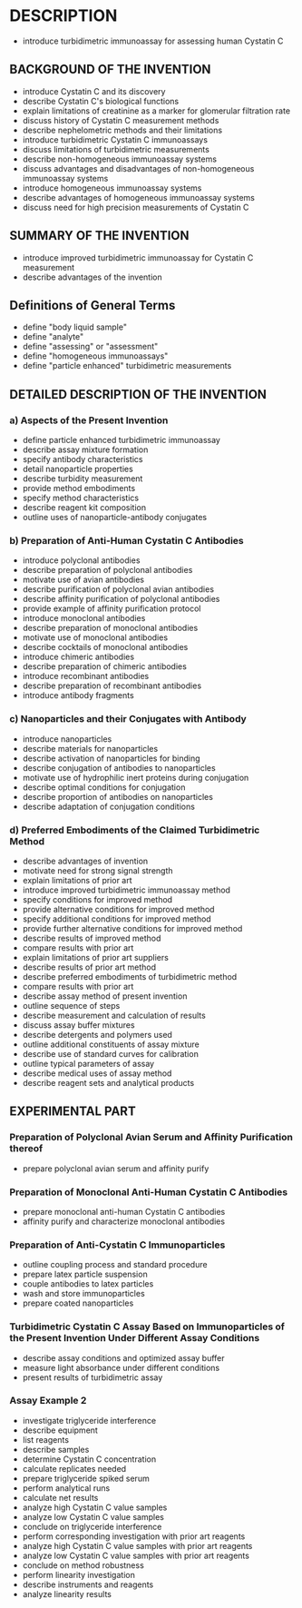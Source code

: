 # DESCRIPTION

- introduce turbidimetric immunoassay for assessing human Cystatin C

## BACKGROUND OF THE INVENTION

- introduce Cystatin C and its discovery
- describe Cystatin C's biological functions
- explain limitations of creatinine as a marker for glomerular filtration rate
- discuss history of Cystatin C measurement methods
- describe nephelometric methods and their limitations
- introduce turbidimetric Cystatin C immunoassays
- discuss limitations of turbidimetric measurements
- describe non-homogeneous immunoassay systems
- discuss advantages and disadvantages of non-homogeneous immunoassay systems
- introduce homogeneous immunoassay systems
- describe advantages of homogeneous immunoassay systems
- discuss need for high precision measurements of Cystatin C

## SUMMARY OF THE INVENTION

- introduce improved turbidimetric immunoassay for Cystatin C measurement
- describe advantages of the invention

## Definitions of General Terms

- define "body liquid sample"
- define "analyte"
- define "assessing" or "assessment"
- define "homogeneous immunoassays"
- define "particle enhanced" turbidimetric measurements

## DETAILED DESCRIPTION OF THE INVENTION

### a) Aspects of the Present Invention

- define particle enhanced turbidimetric immunoassay
- describe assay mixture formation
- specify antibody characteristics
- detail nanoparticle properties
- describe turbidity measurement
- provide method embodiments
- specify method characteristics
- describe reagent kit composition
- outline uses of nanoparticle-antibody conjugates

### b) Preparation of Anti-Human Cystatin C Antibodies

- introduce polyclonal antibodies
- describe preparation of polyclonal antibodies
- motivate use of avian antibodies
- describe purification of polyclonal avian antibodies
- describe affinity purification of polyclonal antibodies
- provide example of affinity purification protocol
- introduce monoclonal antibodies
- describe preparation of monoclonal antibodies
- motivate use of monoclonal antibodies
- describe cocktails of monoclonal antibodies
- introduce chimeric antibodies
- describe preparation of chimeric antibodies
- introduce recombinant antibodies
- describe preparation of recombinant antibodies
- introduce antibody fragments

### c) Nanoparticles and their Conjugates with Antibody

- introduce nanoparticles
- describe materials for nanoparticles
- describe activation of nanoparticles for binding
- describe conjugation of antibodies to nanoparticles
- motivate use of hydrophilic inert proteins during conjugation
- describe optimal conditions for conjugation
- describe proportion of antibodies on nanoparticles
- describe adaptation of conjugation conditions

### d) Preferred Embodiments of the Claimed Turbidimetric Method

- describe advantages of invention
- motivate need for strong signal strength
- explain limitations of prior art
- introduce improved turbidimetric immunoassay method
- specify conditions for improved method
- provide alternative conditions for improved method
- specify additional conditions for improved method
- provide further alternative conditions for improved method
- describe results of improved method
- compare results with prior art
- explain limitations of prior art suppliers
- describe results of prior art method
- describe preferred embodiments of turbidimetric method
- compare results with prior art
- describe assay method of present invention
- outline sequence of steps
- describe measurement and calculation of results
- discuss assay buffer mixtures
- describe detergents and polymers used
- outline additional constituents of assay mixture
- describe use of standard curves for calibration
- outline typical parameters of assay
- describe medical uses of assay method
- describe reagent sets and analytical products

## EXPERIMENTAL PART

### Preparation of Polyclonal Avian Serum and Affinity Purification thereof

- prepare polyclonal avian serum and affinity purify

### Preparation of Monoclonal Anti-Human Cystatin C Antibodies

- prepare monoclonal anti-human Cystatin C antibodies
- affinity purify and characterize monoclonal antibodies

### Preparation of Anti-Cystatin C Immunoparticles

- outline coupling process and standard procedure
- prepare latex particle suspension
- couple antibodies to latex particles
- wash and store immunoparticles
- prepare coated nanoparticles

### Turbidimetric Cystatin C Assay Based on Immunoparticles of the Present Invention Under Different Assay Conditions

- describe assay conditions and optimized assay buffer
- measure light absorbance under different conditions
- present results of turbidimetric assay

### Assay Example 2

- investigate triglyceride interference
- describe equipment
- list reagents
- describe samples
- determine Cystatin C concentration
- calculate replicates needed
- prepare triglyceride spiked serum
- perform analytical runs
- calculate net results
- analyze high Cystatin C value samples
- analyze low Cystatin C value samples
- conclude on triglyceride interference
- perform corresponding investigation with prior art reagents
- analyze high Cystatin C value samples with prior art reagents
- analyze low Cystatin C value samples with prior art reagents
- conclude on method robustness
- perform linearity investigation
- describe instruments and reagents
- analyze linearity results

